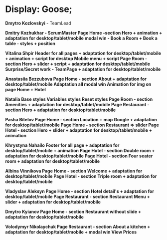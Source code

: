 <h1> Display: Goose; </h1>


<b>Dmytro Kozlovskyi</b>  - TeamLead

<b>Dmitry Kozhukhar - ScrumMaster 
Page Home -section  Hero + animation + adaptation for desktop/tablet/mobile
modal win - Book a Room + Book a table - styles + position

<b>Vitalina Shpir</b>
Header for all pages + adaptation for desktop/tablet/mobile + animation + script for desktop
Mobile menu + script
Page Room - section Hero + slider + script + adaptation for desktop/tablet/mobile
Surprise/Secret work - TeamPage + adaptation for desktop/tablet/mobile

<b>Anastasiia Bezzubova</b> 
Page Home - section About + adaptation for desktop/tablet/mobile
Adaptation all modal win
Animation for img on page Home + Hotel

<b>Natalia</b>
Base styles
Variables styles
Reset styles
Page Room - section Amenities + adaptation for desktop/tablet/mobile
Page Restaurant -section Hero + adaptation for desktop/tablet/mobile

<b>Pasha Bitelov</b>
Page Home - section Location + map Google + adaptation for desktop/tablet/mobile
Page Home - section Restaurant => slider
Page Hotel - section Hero + slider + adaptation for desktop/tablet/mobile + animation

<b>Khrystyna Nahailo</b>
Footer for all page + adaptation for desktop/tablet/mobile + animation
Page Hotel - section Double room + adaptation for desktop/tablet/mobile
Page Hotel - section Four seater room + adaptation for desktop/tablet/mobile

<b>Albina Vinnikova</b>
Page Home - section Welcome + adaptation for desktop/tablet/mobile
Page Hotel - section Triple room + adaptation for desktop/tablet/mobile

<b>Vladyslav Aleksyn</b>
Page Home - section Hotel detail's + adaptation for desktop/tablet/mobile
Page Restaurant - section Restaurant Menu + slider + adaptation for desktop/tablet/mobile

<b>Dmytro Kyianov</b>
Page Home - section Restaurant without slide + adaptation for desktop/tablet/mobile

<b>Volodymyr Nikolaychuk</b>
Page Restaurant - section About a kitchen + adaptation for desktop/tablet/mobile + modal win View Prices